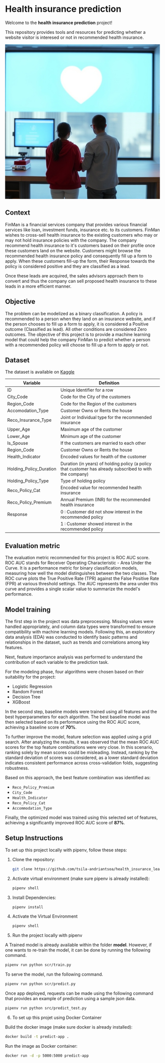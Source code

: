 # Health insurance prediction

Welcome to the **health insurance prediction** project! 

This repository provides tools and resources for predicting whether a website visitor is interesed or not in recommended health insurance.

![health insurrance](https://github.com/tsila-andriantsoa/health_insurance_lead_prediction/blob/main/img/health_insurance.jfif)

## Context

FinMan is a financial services company that provides various financial services like loan, investment funds, insurance etc. to its customers. 
FinMan wishes to cross-sell health insurance to the existing customers who may or may not hold insurance policies with the company. 
The company recommend health insurance to it's customers based on their profile once these customers land on the website. 
Customers might browse the recommended health insurance policy and consequently fill up a form to apply. 
When these customers fill-up the form, their Response towards the policy is considered positive and they are classified as a lead.

Once these leads are acquired, the sales advisors approach them to convert and thus the company can sell proposed health insurance to these leads in a more efficient manner.

## Objective

The problem can be modelized as a binary classification. 
A policy is recommended to a person when they land on an insurance website, and if the person chooses to fill up a form to apply, it is considered a Positive outcome (Classified as lead). All other conditions are considered Zero outcomes.
The objective of this project is to provide a machine learning model that could help the company FinMan to predict whether a person with a recommended policy will choose to fill up a form to apply or not.

## Dataset

The dataset is available on [Kaggle](https://www.kaggle.com/datasets/sureshmecad/health-insurance-lead-prediction)

| Variable | Definition |
|------------------|-----------------|
| ID   | Unique Identifier for a row |
| City_Code | Code for the City of the customers |
| Region_Code | Code for the Region of the customers |
| Accomodation_Type  | Customer Owns or Rents the house |
| Reco_Insurance_Type | Joint or Individual type for the recommended insurance |
| Upper_Age | Maximum age of the customer |
| Lower_Age   | Minimum age of the customer |
| Is_Spouse | If the customers are married to each other |
| Region_Code | Customer Owns or Rents the house |
| Health_Indicator | Encoded values for health of the customer |
| Holding_Policy_Duration | Duration (in years) of holding policy (a policy that customer has already subscribed to with the company) |
| Holding_Policy_Type | Type of holding policy |
| Reco_Policy_Cat | Encoded value for recommended health insurance |
| Reco_Policy_Premium | Annual Premium (INR) for the recommended health insurance |
| Response | 0 : Customer did not show interest in the recommended policy |
| | 1 : Customer showed interest in the recommended policy |

## Evaluation metric

The evaluation metric recommended for this project is ROC AUC score. ROC AUC stands for Receiver Operating Characteristic - Area Under the Curve. 
It is a performance metric for binary classification models, measuring how well the model distinguishes between the two classes. 
The ROC curve plots the True Positive Rate (TPR) against the False Positive Rate (FPR) at various threshold settings. 
The AUC represents the area under this curve and provides a single scalar value to summarize the model's performance.

## Model training

The first step in the project was data preprocessing. Missing values were handled appropriately, and column data types were transformed to ensure compatibility with machine learning models. Following this, an exploratory data analysis (EDA) was conducted to identify basic patterns and relationships in the dataset, such as trends and correlations among key features.

Next, feature importance analysis was performed to understand the contribution of each variable to the prediction task.

For the modeling phase, four algorithms were chosen based on their suitability for the project:

- Logistic Regression
- Random Forest
- Decision Tree
- XGBoost

In the second step, baseline models were trained using all features and the best hyperparameters for each algorithm. The best baseline model was then selected based on its performance using the ROC AUC score, achieving a baseline score of **70%**.

To further improve the model, feature selection was applied using a grid search. After analyzing the results, it was observed that the mean ROC AUC scores for the top feature combinations were very close. In this scenario, ranking solely by mean scores could be misleading. Instead, ranking by the standard deviation of scores was considered, as a lower standard deviation indicates consistent performance across cross-validation folds, suggesting robustness.

Based on this approach, the best feature combination was identified as:

- `Reco_Policy_Premium`
- `City_Code`
- `Health_Indicator`
- `Reco_Policy_Cat`
- `Accommodation_Type`

Finally, the optimized model was trained using this selected set of features, achieving a significantly improved ROC AUC score of **87%**.

## Setup Instructions

To set up this project locally with pipenv, follow these steps:

1. Clone the repository:
   ```bash
   git clone https://github.com/tsila-andriantsoa/health_insurance_lead_prediction.git
   ```

2. Activate virtual environment (make sure pipenv is already installed):
   ```bash
   pipenv shell
   ```

3. Install Dependencies:
   ```bash
   pipenv install
   ```
    
4. Activate the Virtual Environment
   ```bash
   pipenv shell
   ```
   
5. Run the project locally with pipenv

  A Trained model is already available within the folder **model**. However, if one wants to re-train the model, it can be done by running the following command.
   ```bash
   pipenv run python scr/train.py
   ```
   
  To serve the model, run the following command.
   ```bash
   pipenv run python scr/predict.py
   ```
   
  Once app deployed, requests can be made using the following command that provides an example of prediction using a sample json data.
   ```bash
   pipenv run python src/predict_test.py
   ```
   
6. To set up this projet using Docker Container

  Build the docker image (make sure docker is already installed):
   ```bash
   docker build -t predict-app .
   ```

  Run the image as Docker container:
   ```bash
   docker run -d -p 5000:5000 predict-app
   ```   
